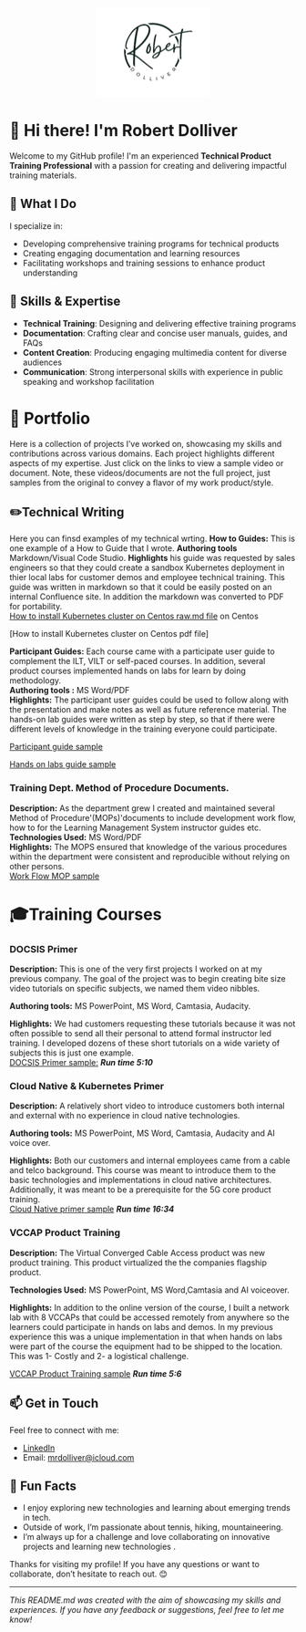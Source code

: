 <p align="center">
  <img src="https://github.com/mrdolliver/mrdolliver/blob/rd_docs/my_logo_200_200.png" alt="logo" />
</p>


# 👋 Hi there! I'm Robert Dolliver

Welcome to my GitHub profile! I'm an experienced **Technical Product Training Professional** with a passion for creating and delivering impactful training materials. 

## 🚀 What I Do

I specialize in:
- Developing comprehensive training programs for technical products
- Creating engaging documentation and learning resources
- Facilitating workshops and training sessions to enhance product understanding

## 🔧 Skills & Expertise

- **Technical Training**: Designing and delivering effective training programs
- **Documentation**: Crafting clear and concise user manuals, guides, and FAQs
- **Content Creation**: Producing engaging multimedia content for diverse audiences
- **Communication**: Strong interpersonal skills with experience in public speaking and workshop facilitation

#  :notebook_with_decorative_cover: Portfolio

Here is a collection of projects I’ve worked on, showcasing my skills and contributions across various domains. Each project highlights different aspects of my expertise. Just click on the links to view a sample video or document. Note, these videos/documents are not the full project, just samples from the original to convey a flavor of my work product/style. 

## :pencil2:Technical Writing 

Here you can finsd examples of my technical wrting.
**How to Guides:** This is one example of a How to Guide that I wrote. 
**Authoring tools** Markdown/Visual Code Studio.
**Highlights** his guide was requested by sales engineers so that they could create a sandbox Kubernetes deployment in thier local labs for customer demos and employee technical  training. This guide was written in markdown so that it could be easily posted on an internal Confluence site. In addition the markdown was converted to PDF for portability.  
[How to install Kubernetes cluster on Centos raw.md file](https://github.com/mrdolliver/mrdolliver/commit/6881534e24fbb193657bdb4aeffad9b4dbc2a67c) on Centos

[How to install Kubernetes cluster on Centos pdf file]

**Participant Guides:** Each course came with a participate user guide to complement the ILT, VILT or self-paced courses. In addition, several product courses implemented hands on labs for learn by doing methodology.   
**Authoring tools :** MS Word/PDF  
**Highlights:** The participant user guides could be used to follow along with the presentation and make notes as well as future reference material. The hands-on lab guides were written as step by step, so that if there were different levels of knowledge in the training everyone could participate. 

[Participant guide sample](https://github.com/mrdolliver/mrdolliver/blob/rd_docs/Course_1010_Student_Guide.pdf) 

[Hands on labs guide sample](https://github.com/mrdolliver/mrdolliver/blob/rd_docs/course_1010_lab_guide.pdf)

### Training Dept. Method of Procedure Documents. 
**Description:** As the department grew I created and maintained several Method of Procedure'(MOPs)'documents to include development work flow, how to for the Learning Management System instructor guides etc.  
**Technologies Used:** MS Word/PDF  
**Highlights:** The MOPS ensured that knowledge of the various procedures within the department were consistent and reproducible without relying on other persons.   
[Work Flow MOP sample](https://github.com/mrdolliver/mrdolliver/blob/rd_docs/example_work_flow_style_guide.v4.pdf)

# :mortar_board:Training Courses

### DOCSIS Primer 

**Description:** This is one of the very first projects I worked on at my previous company. The goal of the project was to begin creating bite size video tutorials on specific subjects, we named them video nibbles.

**Authoring tools:** MS PowerPoint, MS Word, Camtasia, Audacity.

**Highlights:** We had customers requesting these tutorials because it was not often possible to send all their personal to attend formal instructor led training. I developed dozens of these short tutorials on a wide variety of subjects this is just one example.  
  [DOCSIS Primer sample:](https://app.screencast.com/U2oUr1yUZdkZB) ***Run time 5:10***

### Cloud Native & Kubernetes Primer

**Description:** A relatively short video to introduce customers both internal and external with no experience in cloud native technologies.  

**Authoring tools:** MS PowerPoint, MS Word, Camtasia, Audacity and AI voice over. 

**Highlights:** Both our customers and internal employees came from a cable and telco background. This course was meant to introduce them to the basic technologies and implementations in cloud native architectures. Additionally, it was meant to be a prerequisite for the 5G core product training.    
[Cloud Native primer sample](https://app.screencast.com/b8jApEZLDT0uO) ***Run time 16:34*** 

### VCCAP Product Training


**Description:** The Virtual Converged Cable Access product was new product training. This product virtualized the the companies flagship product. 

**Technologies Used:** MS PowerPoint, MS Word,Camtasia and AI voiceover. 

**Highlights:**  In addition to the online version of the course, I built a network lab with 8 VCCAPs that could be accessed remotely from anywhere so the learners could participate in hands on labs and demos. In my previous experience this was a unique implementation in that when hands on labs were part of the course the equipment had to be shipped to the location. This was 1- Costly and 2- a logistical challenge. 

 [VCCAP Product Training sample](https://app.screencast.com/bG0k5FZWnAJV8) ***Run time 5:6***

## 📫 Get in Touch

Feel free to connect with me:

- [LinkedIn](www.linkedin.com/in/robert-dolliver) 
- Email: [mrdolliver@icloud.com](mailto:your.mrdolliver@icloud.com)

## 🎨 Fun Facts

- I enjoy exploring new technologies and learning about emerging trends in tech.
- Outside of work, I’m passionate about tennis, hiking, mountaineering.
- I’m always up for a challenge and love collaborating on innovative projects and learning new technologies .

Thanks for visiting my profile! If you have any questions or want to collaborate, don’t hesitate to reach out. 😊

---

*This README.md was created with the aim of showcasing my skills and experiences. If you have any feedback or suggestions, feel free to let me know!*

